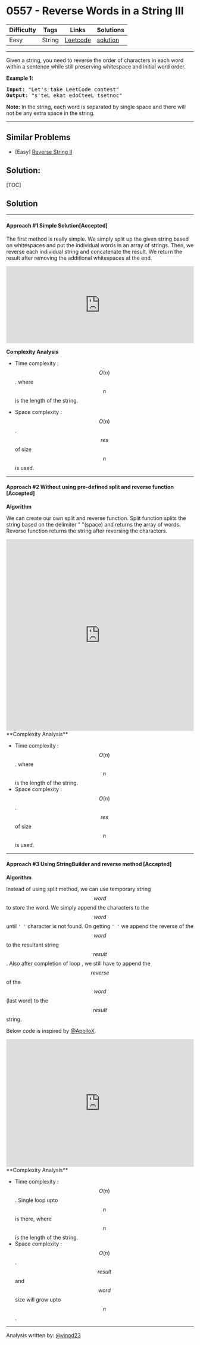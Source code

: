 # 0557 - Reverse Words in a String III

Difficulty  | Tags | Links | Solutions
----------- | ---- | ----- | -----
Easy | String | [Leetcode](https://leetcode.com/problems/reverse-words-in-a-string-iii) | [solution](https://leetcode.com/problems/reverse-words-in-a-string-iii/solution/)


-----------

<p>Given a string, you need to reverse the order of characters in each word within a sentence while still preserving whitespace and initial word order.</p>

<p><b>Example 1:</b><br />
<pre>
<b>Input:</b> "Let's take LeetCode contest"
<b>Output:</b> "s'teL ekat edoCteeL tsetnoc"
</pre>
</p>

<p><b>Note:</b>
In the string, each word is separated by single space and there will not be any extra space in the string.
</p>

-----------


## Similar Problems

- [Easy] [Reverse String II](reverse-string-ii)




## Solution:

[TOC]

## Solution

---
#### Approach #1 Simple Solution[Accepted]

The first method is really simple. We simply split up the given string based on whitespaces and put the individual words in an array of strings. Then, we reverse each individual string and concatenate the result. We return the result after removing the additional whitespaces at the end.


<iframe src="https://leetcode.com/playground/DjRyo9vA/shared" frameBorder="0" name="DjRyo9vA" width="100%" height="207"></iframe>

**Complexity Analysis**

* Time complexity : $$O(n)$$. where $$n$$ is the length of the string.

* Space complexity : $$O(n)$$. $$res$$ of size $$n$$ is used.

---
#### Approach #2 Without using pre-defined split and reverse function [Accepted]

**Algorithm**

We can create our own split and reverse function. Split function splits the string based on the delimiter " "(space) and returns the array of words. Reverse function returns the string after reversing the characters.



<iframe src="https://leetcode.com/playground/oxasWgHd/shared" frameBorder="0" name="oxasWgHd" width="100%" height="515"></iframe>
**Complexity Analysis**

* Time complexity : $$O(n)$$. where $$n$$ is the length of the string.
* Space complexity : $$O(n)$$. $$res$$ of size $$n$$ is used.

---
#### Approach #3 Using StringBuilder and reverse method [Accepted]

**Algorithm**

Instead of using split method, we can use temporary string $$word$$ to store the word. We simply append the characters to the $$word$$ until `' '` character is not found. On getting `' '` we append the reverse of the $$word$$ to the resultant string $$result$$. Also after completion of loop , we still have to append the $$reverse$$ of the $$word$$(last word) to the $$result$$ string. 

Below code is inspired by [@ApolloX](http://leetcode.com/apolloX).


<iframe src="https://leetcode.com/playground/Xt8eMTKv/shared" frameBorder="0" name="Xt8eMTKv" width="100%" height="343"></iframe>
**Complexity Analysis**

* Time complexity : $$O(n)$$. Single loop upto $$n$$ is there, where $$n$$ is the length of the string.
* Space complexity : $$O(n)$$. $$result$$ and $$word$$ size will grow upto $$n$$.

---
Analysis written by: [@vinod23](https://leetcode.com/vinod23)
